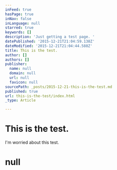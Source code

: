 ```yaml
---
inFeed: true
hasPage: true
inNav: false
inLanguage: null
starred: true
keywords: []
description: 'Just getting a test page. '
datePublished: '2015-12-21T21:04:59.138Z'
dateModified: '2015-12-21T21:04:44.588Z'
title: This is the test.
author: []
authors: []
publisher:
  name: null
  domain: null
  url: null
  favicon: null
sourcePath: _posts/2015-12-21-this-is-the-test.md
published: true
url: this-is-the-test/index.html
_type: Article

---
```

# This is the test.

I'm worried about this test. 

# null